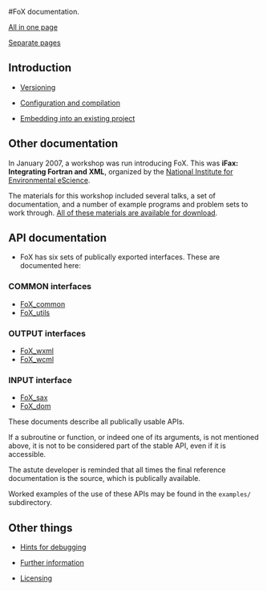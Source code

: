 #FoX documentation.

[All in one page](FoX_DoX.html)

[Separate pages](FoX.html)
## Introduction

* [Versioning](|Versioning|)

* [Configuration and compilation](|Compilation|)

* [Embedding into an existing project](|Embedding|)

## Other documentation

In January 2007, a workshop was run introducing FoX. This was **iFax: Integrating Fortran and XML**, organized by the [National Institute for Environmental eScience](http://www.niees.ac.uk).

The materials for this workshop included several talks, a set of documentation, and a number of example programs and problem sets to work through. [All of these materials are available for download](http://buffalo.niees.group.cam.ac.uk/archive2.php?event_details=ifax).

## API documentation

* FoX has six sets of publically exported interfaces. These are documented here:

### COMMON interfaces

* [FoX_common](|FoX_common|)
* [FoX_utils](|FoX_utils|)

### OUTPUT interfaces

* [FoX_wxml](|FoX_wxml|)
* [FoX_wcml](|FoX_wcml|)

### INPUT interface

* [FoX_sax](|FoX_sax|)
* [FoX_dom](|FoX_dom|)

These documents describe all publically usable APIs.

If a subroutine or function, or indeed one of its arguments, is not mentioned above, it is not to be considered part of the stable API, even if it is accessible.

The astute developer is reminded that all times the final reference documentation is the source, which is publically available.

Worked examples of the use of these APIs may be found in the `examples/` subdirectory.

## Other things

* [Hints for debugging](|Debugging|)

* [Further information](|Information|)

* [Licensing](|Licensing|)
